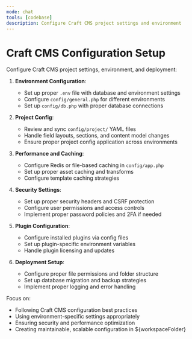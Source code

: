 ```yaml
---
mode: chat
tools: [codebase]
description: Configure Craft CMS project settings and environment
---
```


# Craft CMS Configuration Setup

Configure Craft CMS project settings, environment, and deployment:

1. **Environment Configuration**:
   - Set up proper `.env` file with database and environment settings
   - Configure `config/general.php` for different environments
   - Set up `config/db.php` with proper database connections

2. **Project Config**:
   - Review and sync `config/project/` YAML files
   - Handle field layouts, sections, and content model changes
   - Ensure proper project config application across environments

3. **Performance and Caching**:
   - Configure Redis or file-based caching in `config/app.php`
   - Set up proper asset caching and transforms
   - Configure template caching strategies

4. **Security Settings**:
   - Set up proper security headers and CSRF protection
   - Configure user permissions and access controls
   - Implement proper password policies and 2FA if needed

5. **Plugin Configuration**:
   - Configure installed plugins via config files
   - Set up plugin-specific environment variables
   - Handle plugin licensing and updates

6. **Deployment Setup**:
   - Configure proper file permissions and folder structure
   - Set up database migration and backup strategies
   - Implement proper logging and error handling

Focus on:
- Following Craft CMS configuration best practices
- Using environment-specific settings appropriately
- Ensuring security and performance optimization
- Creating maintainable, scalable configuration in ${workspaceFolder}